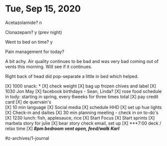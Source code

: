 # Tue, Sep 15, 2020
Acetazolamide? n

Clonazepam? y
(prev night)

Went to bed on time? y

Pain management for today?

A bit achy. Air quality continues to be bad and was very bad coming out of vents this morning. Will see if it continues.

Right back of head did pop-separate a little in bed which helped.

[X] 1000 snack: *
[X] check weight
[X] bag up frozen chives and label
[X] 1030 Jon May
[X] facebook birthdays - Sean, Linda?
[X] rose food schedule in tody: starting in spring, every 6weeks for three times total
[X] pay credit card
[X] de quervain's	
[X] 10 min language
[X] Social media
[X] schedule HHD
[X] set up hue lights
[X] Check-in and dailies
[X] 30 min planning meeting - check in on to-do's
[X] 1230 lunch: fish, applesauce, rice
[X] Start Focus
[X] Start sprints
[X] marbela story for julie
[X] bear story check email, set up
[X] ***7:00 deck / relax time
[X] ***8pm bedroom vent open, feed/walk Karl***


#z-archives/1-journal